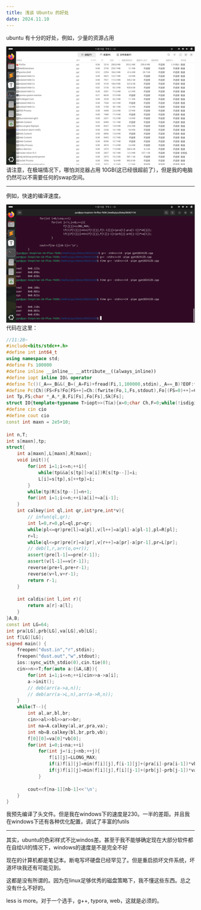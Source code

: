 ```yaml
---
title: 浅谈 Ubuntu 的好处
date: 2024.11.10
---
```


ubuntu 有十分的好处，例如，少量的资源占用

![输入图片说明](/imgs/2024-11-10/8F4sPNc5WO6AlzGc.png)
请注意，在极端情况下，哪怕浏览器占用 10GB(这已经很超前了），但是我的电脑仍然可以不需要任何的swap空间。

---

例如，快速的编译速度。

![输入图片说明](/imgs/2024-11-10/F5WnGYRFmvSI0Xaz.png)
代码在这里：

```cpp
//11:28~
#include<bits/stdc++.h>
#define int int64_t
using namespace std;
#define Fs 100000
#define inline __inline__ __attribute__((always_inline))
#define iopt inline IO& operator
#define Tc()(_A==_B&&(_B=(_A=Fi)+fread(Fi,1,100000,stdin),_A==_B)?EOF:*_A++)
#define Pc(Ch)(FS<Fs?Fo[FS++]=Ch:(fwrite(Fo,1,Fs,stdout),Fo[(FS=0)++]=Ch))
int Tp,FS;char *_A,*_B,Fi[Fs],Fo[Fs],Sk[Fs];
struct IO{template<typename T>iopt>>(T&x){x=0;char Ch,F=0;while(!isdigit(Ch=Tc()))if(is_signed<T>::value&&Ch=='-')F=1;while(x=10*x +(Ch&15),isdigit(Ch=Tc()));if(is_signed<T>::value&&F)x=-x;return*this;}iopt>>(char*x){int I=0;for(;((x[I]=Tc())!=' ')&&(x[I]!='\n');++I);x[I]='\0';return*this;}iopt>>(char&x){x=Tc();return*this;}template<typename T>iopt<<(T x){if(!x){return Pc('0'),*this;}if(x<0)Pc('-'),x=-x;while(x)Sk[++Tp]=x%10+48,x/=10;while(Tp)Pc(Sk[Tp--]);return*this;}iopt<<(const char*x){for(;*x!='\0';Pc(*(x++)));return*this;}iopt<<(char x){Pc(x);return*this;};~IO(){fwrite(Fo,1,FS,stdout),FS=0;}void tie(int){}}cio;
#define cin cio
#define cout cio
const int maxn = 2e5+10;

int n,T;
int s[maxn],tp;
struct{
	int a[maxn],L[maxn],R[maxn];
	void init(){
		for(int i=1;i<=n;++i){
			while(tp&&a[s[tp]]>a[i])R[s[tp--]]=i;
			L[i]=s[tp],s[++tp]=i;
		}
		while(tp)R[s[tp--]]=n+1;
		for(int i=1;i<=n;++i)a[i]+=a[i-1];
	}
	int calkey(int ql,int qr,int*pre,int*v){
		// infun(ql,qr);
		int l=0,r=0,pl=ql,pr=qr;
		while(pl<=qr)pre[l]=a[pl],v[l++]=a[pl]-a[pl-1],pl=R[pl];
		r=l;
		while(ql<=pr)pre[r]=a[pr],v[r++]=a[pr]-a[pr-1],pr=L[pr];
		// deb(l,r,arr(o,o+r));
		assert(pre[l-1]==pre[r-1]);
		assert(v[l-1]==v[r-1]);
		reverse(pre+l,pre+r-1);
		reverse(v+l,v+r-1);
		return r-1;
	}

	int caldis(int l,int r){
		return a[r]-a[l];
	}
}A,B;
const int LG=64;
int pra[LG],prb[LG],va[LG],vb[LG];
int f[LG][LG];
signed main() {
	freopen("dust.in","r",stdin);
	freopen("dust.out","w",stdout);
	ios::sync_with_stdio(0),cin.tie(0);
	cin>>n>>T;for(auto a:{&A,&B}){
		for(int i=1;i<=n;++i)cin>>a->a[i];
		a->init();
		// deb(arr(a->a,n));
		// deb(arr(a->L,n),arr(a->R,n));
	}
	while(T--){
		int al,ar,bl,br;
		cin>>al>>bl>>ar>>br;
		int na=A.calkey(al,ar,pra,va);
		int nb=B.calkey(bl,br,prb,vb);
		f[0][0]=va[0]*vb[0];
		for(int i=0;i<na;++i)
			for(int j=!i;j<nb;++j){
				f[i][j]=LLONG_MAX;
				if(i)f[i][j]=min(f[i][j],f[i-1][j]+(pra[i]-pra[i-1])*vb[j]);
				if(j)f[i][j]=min(f[i][j],f[i][j-1]+(prb[j]-prb[j-1])*va[i]);
			}

		cout<<f[na-1][nb-1]<<'\n';
	}
}
```

我预先编译了头文件。但是我在windows下的速度是230。一半的差距。并且我在windows下还有各种优化配置，调试了丰富的futils

---

其实，ubuntu的色彩样式不比windos差。甚至于我不能够确定现在大部分软件都在自绘UI的情况下，windows的速度是不是完全不好

现在的计算机都是笔记本。断电写坏硬盘已经罕见了。但是重启损坏文件系统，坏道坏块我还有可能见到。

这都是没有所谓的。因为在linux足够优秀的磁盘策略下，我不懂这些东西。总之没有什么不好的。

less is more。对于一个选手，g++, typora, web，这就是必须的。
<!--stackedit_data:
eyJoaXN0b3J5IjpbMTU4NzA2OTE4NCwtNjIzOTk1OTMzXX0=
-->